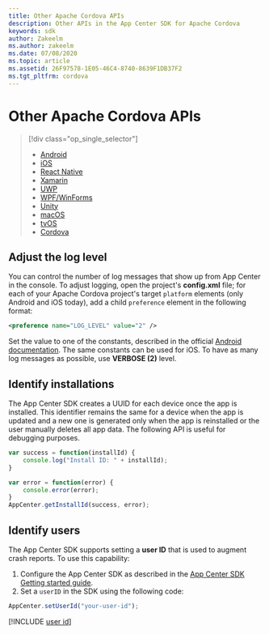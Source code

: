 ```yaml
---
title: Other Apache Cordova APIs
description: Other APIs in the App Center SDK for Apache Cordova
keywords: sdk
author: Zakeelm 
ms.author: zakeelm
ms.date: 07/08/2020
ms.topic: article
ms.assetid: 26F97578-1E05-46C4-8740-8639F1DB37F2
ms.tgt_pltfrm: cordova
---
```


# Other Apache Cordova APIs

> [!div  class="op_single_selector"]
> * [Android](android.md)
> * [iOS](ios.md)
> * [React Native](react-native.md)
> * [Xamarin](xamarin.md)
> * [UWP](uwp.md)
> * [WPF/WinForms](wpf-winforms.md)
> * [Unity](unity.md)
> * [macOS](macos.md)
> * [tvOS](tvos.md)
> * [Cordova](cordova.md)

## Adjust the log level
You can control the number of log messages that show up from App Center in the console. To adjust logging, open the project's **config.xml** file; for each of your Apache Cordova project's target `platform` elements (only Android and iOS today), add a child `preference` element in the following format:

```xml
<preference name="LOG_LEVEL" value="2" />
```

Set the value to one of the constants, described in the official [Android documentation](https://developer.android.com/reference/kotlin/android/util/Log#constants_2). The same constants can be used for iOS.
To have as many log messages as possible, use **VERBOSE (2)** level.

## Identify installations
The App Center SDK creates a UUID for each device once the app is installed. This identifier remains the same for a device when the app is updated and a new one is generated only when the app is reinstalled or the user manually deletes all app data. The following API is useful for debugging purposes.

```javascript
var success = function(installId) {
    console.log("Install ID: " + installId);
}

var error = function(error) {
    console.error(error);
}
AppCenter.getInstallId(success, error);
```

## Identify users

The App Center SDK supports setting a **user ID** that is used to augment crash reports. To use this capability:

1. Configure the App Center SDK as described in the [App Center SDK Getting started guide](~/sdk/getting-started/cordova.md).
2. Set a `userID` in the SDK using the following code:

```javascript
AppCenter.setUserId("your-user-id");
```
[!INCLUDE [user id](includes/user-id.md)]
